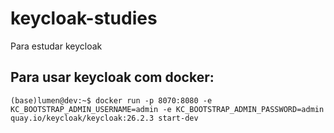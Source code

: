 # keycloak-studies
Para estudar keycloak


## Para usar keycloak com docker:

```console
(base)lumen@dev:~$ docker run -p 8070:8080 -e KC_BOOTSTRAP_ADMIN_USERNAME=admin -e KC_BOOTSTRAP_ADMIN_PASSWORD=admin quay.io/keycloak/keycloak:26.2.3 start-dev
```

